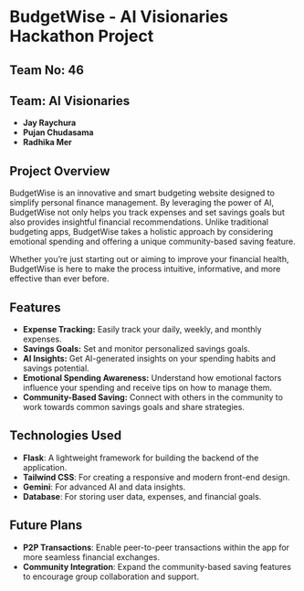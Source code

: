 # BudgetWise - AI Visionaries Hackathon Project

## Team No: 46
## Team: AI Visionaries

- **Jay Raychura**
- **Pujan Chudasama**
- **Radhika Mer**

## Project Overview

BudgetWise is an innovative and smart budgeting website designed to simplify personal finance management. By leveraging the power of AI, BudgetWise not only helps you track expenses and set savings goals but also provides insightful financial recommendations. Unlike traditional budgeting apps, BudgetWise takes a holistic approach by considering emotional spending and offering a unique community-based saving feature. 

Whether you’re just starting out or aiming to improve your financial health, BudgetWise is here to make the process intuitive, informative, and more effective than ever before.

## Features

- **Expense Tracking:** Easily track your daily, weekly, and monthly expenses.
- **Savings Goals:** Set and monitor personalized savings goals.
- **AI Insights:** Get AI-generated insights on your spending habits and savings potential.
- **Emotional Spending Awareness:** Understand how emotional factors influence your spending and receive tips on how to manage them.
- **Community-Based Saving:** Connect with others in the community to work towards common savings goals and share strategies.

## Technologies Used

- **Flask**: A lightweight framework for building the backend of the application.
- **Tailwind CSS**: For creating a responsive and modern front-end design.
- **Gemini**: For advanced AI and data insights.
- **Database**: For storing user data, expenses, and financial goals.

## Future Plans

- **P2P Transactions**: Enable peer-to-peer transactions within the app for more seamless financial exchanges.
- **Community Integration**: Expand the community-based saving features to encourage group collaboration and support.
   
